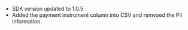   - SDK version updated to 1.0.5
  - Added the payment instrument column into CSV and remvoed the PII information.
